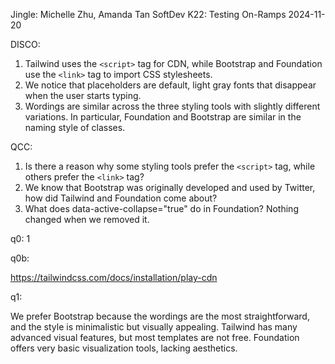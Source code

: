 Jingle: Michelle Zhu, Amanda Tan
SoftDev
K22: Testing On-Ramps
2024-11-20

DISCO:
1. Tailwind uses the ```<script>``` tag for CDN, while Bootstrap and Foundation use the ```<link>``` tag to import CSS stylesheets.
2. We notice that placeholders are default, light gray fonts that disappear when the user starts typing.
3. Wordings are similar across the three styling tools with slightly different variations. In particular, Foundation and Bootstrap are similar in the naming style of classes.

QCC:
1. Is there a reason why some styling tools prefer the ```<script>``` tag, while others prefer the ```<link>``` tag?
2. We know that Bootstrap was originally developed and used by Twitter, how did Tailwind and Foundation come about?
3. What does data-active-collapse="true" do in Foundation? Nothing changed when we removed it.

q0: 1

q0b: 

https://tailwindcss.com/docs/installation/play-cdn


q1:

We prefer Bootstrap because the wordings are the most straightforward, and the style is minimalistic but visually appealing. Tailwind has many advanced visual features, but most templates are not free. Foundation offers very basic visualization tools, lacking aesthetics.
